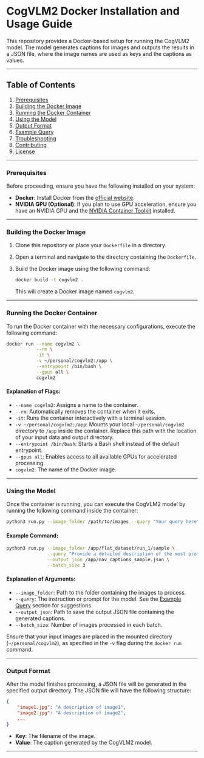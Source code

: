 # CogVLM2 Docker Installation and Usage Guide

This repository provides a Docker-based setup for running the CogVLM2 model. The model generates captions for images and outputs the results in a JSON file, where the image names are used as keys and the captions as values.

---

## Table of Contents
1. [Prerequisites](#prerequisites)
2. [Building the Docker Image](#building-the-docker-image)
3. [Running the Docker Container](#running-the-docker-container)
4. [Using the Model](#using-the-model)
5. [Output Format](#output-format)
6. [Example Query](#example-query)
7. [Troubleshooting](#troubleshooting)
8. [Contributing](#contributing)
9. [License](#license)

---

### Prerequisites

Before proceeding, ensure you have the following installed on your system:

- **Docker**: Install Docker from the [official website](https://www.docker.com/products/docker-desktop).
- **NVIDIA GPU (Optional)**: If you plan to use GPU acceleration, ensure you have an NVIDIA GPU and the [NVIDIA Container Toolkit](https://docs.nvidia.com/datacenter/cloud-native/container-toolkit/install-guide.html) installed.

---

### Building the Docker Image

1. Clone this repository or place your `Dockerfile` in a directory.
2. Open a terminal and navigate to the directory containing the `Dockerfile`.
3. Build the Docker image using the following command:

   ```bash
   docker build -t cogvlm2 .
   ```

   This will create a Docker image named `cogvlm2`.

---

### Running the Docker Container

To run the Docker container with the necessary configurations, execute the following command:

```bash
docker run --name cogvlm2 \
           --rm \
           -it \
           -v ~/personal/cogvlm2:/app \
           --entrypoint /bin/bash \
           --gpus all \
           cogvlm2
```

#### Explanation of Flags:
- `--name cogvlm2`: Assigns a name to the container.
- `--rm`: Automatically removes the container when it exits.
- `-it`: Runs the container interactively with a terminal session.
- `-v ~/personal/cogvlm2:/app`: Mounts your local `~/personal/cogvlm2` directory to `/app` inside the container. Replace this path with the location of your input data and output directory.
- `--entrypoint /bin/bash`: Starts a Bash shell instead of the default entrypoint.
- `--gpus all`: Enables access to all available GPUs for accelerated processing.
- `cogvlm2`: The name of the Docker image.

---

### Using the Model

Once the container is running, you can execute the CogVLM2 model by running the following command inside the container:

```bash
python3 run.py --image_folder /path/to/images --query "Your query here" --output_json /path/to/output.json --batch_size 3
```

#### Example Command:
```bash
python3 run.py --image_folder /app/flat_dataset/run_1/sample \
               --query "Provide a detailed description of the most prominent object in the scene and how to navigate towards it." \
               --output_json /app/nav_captions_sample.json \
               --batch_size 3
```

#### Explanation of Arguments:
- `--image_folder`: Path to the folder containing the images to process.
- `--query`: The instruction or prompt for the model. See the [Example Query](#example-query) section for suggestions.
- `--output_json`: Path to save the output JSON file containing the generated captions.
- `--batch_size`: Number of images processed in each batch.

Ensure that your input images are placed in the mounted directory (`~/personal/cogvlm2`), as specified in the `-v` flag during the `docker run` command.

---

### Output Format

After the model finishes processing, a JSON file will be generated in the specified output directory. The JSON file will have the following structure:

```json
{
    "image1.jpg": "A description of image1",
    "image2.jpg": "A description of image2",
    ...
}
```

- **Key**: The filename of the image.
- **Value**: The caption generated by the CogVLM2 model.

---


